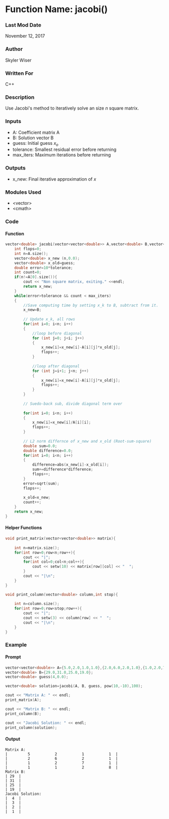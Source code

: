 # Function Name: jacobi()

### Last Mod Date
November 12, 2017
### Author
Skyler Wiser
### Written For
C++
### Description
Use Jacobi's method to iteratively solve an size *n* square matrix.
### Inputs

* A: Coefficient matrix A
* B: Solution vector B
* guess: Initial guess *x<sub>o</sub>*
* tolerance: Smallest residual error before returning
* max_iters: Maximum iterations before returning

### Outputs

* x_new: Final iterative approximation of *x*

### Modules Used

* \<vector\>
* \<cmath\>

### Code

#### Function

```c++
vector<double> jacobi(vector<vector<double>> A,vector<double> B,vector<double> guess,double tolerance,int max_iters){
    int flops=0;
    int n=A.size();
    vector<double> x_new (n,0.0);
    vector<double> x_old=guess;
    double error=10*tolerance;
    int count=0;
    if(n!=A[0].size()){
        cout << "Non square matrix, exiting." <<endl;
        return x_new;
    }
    while(error>tolerance && count < max_iters)
    {
        //Save computing time by setting x_k to B, subtract from it.
        x_new=B;
        
        // Update x_k, all rows
        for(int i=0; i<n; i++)
        {
            //loop before diagonal
            for (int j=0; j<i; j++)
            {
                x_new[i]=x_new[i]-A[i][j]*x_old[j];
                flops++;
            }
            
            //loop after diagonal
            for (int j=i+1; j<n; j++)
            {
                x_new[i]=x_new[i]-A[i][j]*x_old[j];
                flops++;
            }
        }
        
        // Suedo-back sub, divide diagonal term over
        
        for(int i=0; i<n; i++)
        {
            x_new[i]=x_new[i]/A[i][i];
            flops++;
        }
        
        // L2 norm differnce of x_new and x_old (Root-sum-square)
        double sum=0.0;
        double difference=0.0;
        for(int i=0; i<n; i++)
        {
            difference=abs(x_new[i]-x_old[i]);
            sum+=difference*difference;
            flops++;
        }
        error=sqrt(sum);
        flops++;
        
        x_old=x_new;
        count++;
    }
    return x_new;
}
```

#### Helper Functions

```c++
void print_matrix(vector<vector<double>> matrix){
    
    int n=matrix.size();
    for(int row=0;row<n;row++){
        cout << "|";
        for(int col=0;col<n;col++){
            cout << setw(10) << matrix[row][col] << "  ";
        }
        cout << "|\n";
    }
}

void print_column(vector<double> column,int stop){
    
    int n=column.size();
    for(int row=0;row<stop;row++){
        cout << "|";
        cout << setw(3) << column[row] << "  ";
        cout << "|\n";
    }
}
```

### Example
#### Prompt

```c++
vector<vector<double>> A={5.0,2.0,1.0,1.0},{2.0,6.0,2.0,1.0},{1.0,2.0,7.0,1.0},{1.0,1.0,2.0,8.0};
vector<double> B={29.0,31.0,25.0,19.0};
vector<double> guess(4,0.0);

vector<double> solution=jacobi(A, B, guess, pow(10,-10),100);

cout << "Matrix A: " << endl;
print_matrix(A);

cout << "Matrix B: " << endl;
print_column(B);

cout << "Jacobi Solution: " << endl;
print_column(solution);
```

#### Output

```
Matrix A: 
|         5           2           1           1  |
|         2           6           2           1  |
|         1           2           7           1  |
|         1           1           2           8  |
Matrix B: 
| 29  |
| 31  |
| 25  |
| 19  |
Jacobi Solution: 
|  4  |
|  3  |
|  2  |
|  1  |
```











